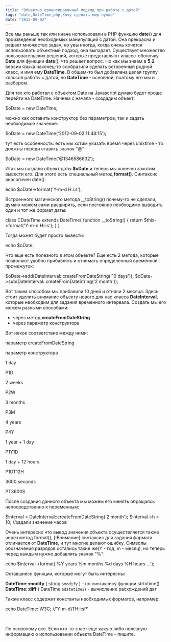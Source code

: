```yaml
---
title: "Объектно ориентированный подход при работе с датой"
tags: "date,DateTime,php,Хочу сделать мир лучше"
date: "2012-09-02"
---
```


Все мы раньше так или иначе использовали в PHP функцию **date**() для произведения необходимых манипуляций с датой. Она прекрасна и решает множество задач, но увы иногда, когда очень хочется использовать объектный подход, она выпадает. Существует множество пользовательских решений, которые представляют классс-оболочку **Date** для функции **date**(), что решает вопрос. Но как мы знаем в **5.2** версии языка наконец-то сообразили сделать встроенный родной класс, и имя ему **DateTime**. В общем-то был добавлена целая группу классов работы с датой, но **DateTime** - основной, поэтому его мы и разберем.

Для тех кто работал с объектом Date на Javascript думаю будет проще перейти на DateTime. Начнем с начала - создадим объект:

$oDate = new DateTime;

можно как оставить конструктор без параметров, так и задать необходимое значение:

$oDate = new DateTime('2012-09-02 11:48:15');

тут есть особенность: есть мы хотим указать время через unixtime - то должны переди ставить значок "@":

$oDate = new DateTime('@1346586632');

Итак мы создали объект даты **$oDate** и теперь мы конечно захотим вывести его. Для этого есть специальный метод **format()**. Синтаксис аналогичен date():

echo $oDate->format('Y-m-d H:i:s');

Встроенного магического метода \_\_toString() почему-то не сделали, думаю можем сами расширить, если постоянно необходимо выводить один и тот же формат даты:

class CDateTime extends DateTime{
  function \_\_toString() {
    return $this->format('Y-m-d H:i:s');
  }
}

Тогда может будет просто вывести:

echo $oDate;

Что еще есть полезного в этом объекте? Еще есть 2 метода, которые позволяют удобно прибавлять и отнимать определенный временной промежуток:

$oDate->add(DateInterval::createFromDateString('10 days'));
$oDate->sub(DateInterval::createFromDateString('2 month'));

Вот таким способом мы прибавили 10 дней и отняли 2 месяца. Здесь стоит уделить внимание объекту нового для нас класса **DateInterval**, которые необходим для задания временного интервала. Создать мы его можем разными способами:

- через метод **createFromDateString**
- через параметр конструктора

Вот некое соответствие между ними:

параметр createFromDateString

параметр конструктора

1 day

P1D

2 weeks

P2W

3 months

P3M

4 years

P4Y

1 year + 1 day

P1Y1D

1 day + 12 hours

P1DT12H

3600 seconds

PT3600S

После создания данного объекта мы можем его менять обращаясь непосредственно к переменным:

$interval = DateInterval::createFromDateString('2 month');
$interval->h = 10; //задали значение часов

Очень интересно что вывод значения объекта осуществляется также через метод format(), [!Внимание] синтаксис для задания формата отличается от **DateTime**, и тут многие делают ошибку. Символы обозначения разрядов остались такие же(Y - год, m - месяц), но теперь перед каждым нужно добавлять значок "%":

echo $interval->format('%Y years %m months %d days %H hours ...');

Оставшиеся функции, которые могут быть интересны:

**DateTime::modify** ( string `$modify` ) - по синтаксису функции strtotime() **DateTime::diff** ( DateTime `$datetime2`) - вычисление расхождений дат

Также класс содержит константы необходимых форматов, например:

echo DateTime::W3C; //'Y-m-d\\TH:i:sP'

 

По основному все. Если кто-то знает еще какую либо полезную информацию о использовании объекта DateTime - пишите.
